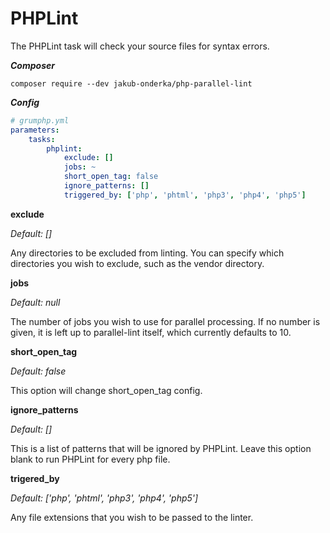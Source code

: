 # PHPLint

The PHPLint task will check your source files for syntax errors.

***Composer***

```
composer require --dev jakub-onderka/php-parallel-lint
```

***Config***

```yaml
# grumphp.yml
parameters:
    tasks:
        phplint:
            exclude: []
            jobs: ~
            short_open_tag: false
            ignore_patterns: []
            triggered_by: ['php', 'phtml', 'php3', 'php4', 'php5']
```
**exclude**

*Default: []*

Any directories to be excluded from linting. You can specify which
directories you wish to exclude, such as the vendor directory.

**jobs**

*Default: null*

The number of jobs you wish to use for parallel processing. If no number
is given, it is left up to parallel-lint itself, which currently
defaults to 10.

**short_open_tag**

*Default: false*

This option will change short_open_tag config. 

**ignore_patterns**

*Default: []*

This is a list of patterns that will be ignored by PHPLint. Leave this option blank to run PHPLint for every php file.

**trigered_by**

*Default: ['php', 'phtml', 'php3', 'php4', 'php5']*

Any file extensions that you wish to be passed to the linter.
